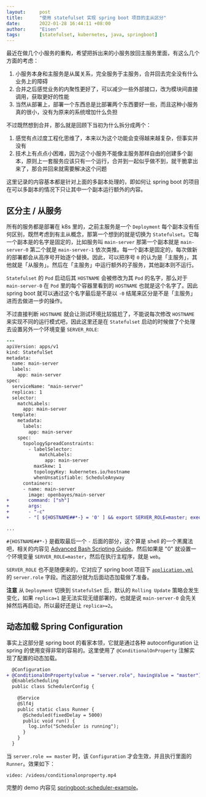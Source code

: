 ```yaml
---
layout:     post
title:      "使用 statefulset 实现 spring boot 项目的主从区分"
date:       2022-01-28 16:44:11 +08:00
author:     "Eisen"
tags:       [statefulset, kubernetes, java, springboot]
---
```


最近在做几个小服务的重构，希望把拆出来的小服务放回主服务里面，有这么几个方面的考虑：

1. 小服务本身和主服务是从属关系，完全服务于主服务，合并回去完全没有什么业务上的障碍
2. 合并之后感觉业务的内聚性更好了，可以减少一些外部接口，改为模块间直接调用，获取更好的性能
3. 当然从部署上，部署一个东西总是比部署两个东西要好一些，而且这种小服务真的很小，没有为原来的系统增加什么负担

不过既然想到合并，那么就是回顾下当初为什么拆分成两个：

1. 感觉有点过度工程化思维了，本来以为这个功能会变得越来越复杂，但事实并没有
2. 技术上有点点小困难，因为这个小服务不能像主服务那样自由的创建多个副本，原则上一套服务应该只有一个运行，合并到一起似乎做不到，就干脆拿出来了，那合并回来就需要解决这个问题

这里记录的内容基本都是针对上面的多副本处理的，即如何让 spring boot 的项目在可以多副本的情况下只让其中一个副本运行额外的内容。

## 区分主 / 从服务

所有的服务都是部署在 k8s 里的，之前主服务是一个 `Deployment` 每个副本没有任何区别，既然考虑到有主从概念，那第一个想到的就是切换为 `Statefulset`。它每一个副本是的名字是固定的，比如服务叫 `main-server` 那第一个副本就是 `main-server-0` 第二个就是 `main-server-1` 依次类推。每一个副本是固定的，每次做新的部署都会从高序号开始逐个替换。因此，可以把序号 `0` 的认为是「主服务」，其他就是「从服务」。然后在「主服务」中运行额外的子服务，其他副本则不运行。

`Statefulset` 的 `Pod` 启动后其 `HOSTNAME` 会被修改为其 `Pod` 的名字，那么对于 `main-server-0` 在 `Pod` 里的每个容器里看到的 `HOSTNAME` 也就是这个名字了。因此 spring boot 就可以通过这个名字最后是不是以 `-0` 结尾来区分是不是「主服务」进而去做进一步的操作。

不过直接判断 `HOSTNAME` 就会让测试环境比较尴尬了，不能说每次修改 `HOSTNAME` 来实现不同的运行模式吧，因此这里还是在 `Statefulset` 启动的时候做了个处理去设置另外一个环境变量 `SERVER_ROLE`:

```diff
---
apiVersion: apps/v1
kind: StatefulSet
metadata:
  name: main-server
  labels:
    app: main-server
spec:
  serviceName: "main-server"
  replicas: 1
  selector:
    matchLabels:
      app: main-server
  template:
    metadata:
      labels:
        app: main-server
    spec:
      topologySpreadConstraints:
        - labelSelector:
            matchLabels:
              app: main-server
          maxSkew: 1
          topologyKey: kubernetes.io/hostname
          whenUnsatisfiable: ScheduleAnyway
      containers:
      - name: main-server
        image: openbayes/main-server
+       command: ["sh"]
+       args: 
+       - "-c"
+       - "[ ${HOSTNAME##*-} = '0' ] && export SERVER_ROLE=master; exec web"

...
```

`#{HOSTNAME##*-}` 是截取最后一个 `-` 后面的部分，这个算是 shell 的一个黑魔法吧，相关的内容见 [Advanced Bash Scripting Guide](https://tldp.org/LDP/abs/html/string-manipulation.html)。然后如果是 "0" 就设置一个环境变量 `SERVER_ROLE=master`，然后在执行主程序，就是 `web`。

`SERVER_ROLE` 也不是随便来的，它对应了 spring boot 项目下 [`application.yml`](https://github.com/aisensiy/springboot-scheduler-example/blob/master/src/main/resources/application.yml) 的 `server.role` 字段。而这部分就为后面动态加载做了准备。

**注意** 从 `Deployment` 切换到 `StatefulSet` 后，默认的 `Rolling Update` 策略会发生变化，如果 `replica=1` 是无法实现无缝部署的，也就是说 `main-server-0` 会先关掉然后再启动，所以最好还是让 `replica>=2`。
 
## 动态加载 Spring Configuration

事实上这部分是 spring boot 的看家本领，它就是通过各种 autoconfiguration 让 spring 的使用变得非常的容易的。这里使用了 `@ConditionalOnProperty` 注解实现了配置的动态加载。

```diff
  @Configuration
+ @ConditionalOnProperty(value = "server.role", havingValue = "master")
  @EnableScheduling
  public class SchedulerConfig {
  
    @Service
    @Slf4j
    public static class Runner {
      @Scheduled(fixedDelay = 5000)
      public void run() {
        log.info("Scheduler is running");
      }
    }
  }
```

当 `server.role == master` 时，该 `Configuration` 才会生效，并且执行里面的 `Runner`。效果如下：

`video: /videos/conditionalonproperty.mp4`

完整的 demo 内容见 [springboot-scheduler-example](https://github.com/aisensiy/springboot-scheduler-example)。
